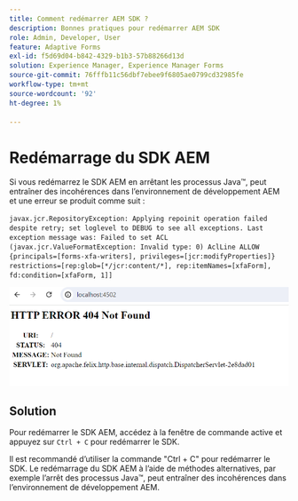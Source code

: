 ```yaml
---
title: Comment redémarrer AEM SDK ?
description: Bonnes pratiques pour redémarrer AEM SDK
role: Admin, Developer, User
feature: Adaptive Forms
exl-id: f5d69d04-b842-4329-b1b3-57b88266d13d
solution: Experience Manager, Experience Manager Forms
source-git-commit: 76fffb11c56dbf7ebee9f6805ae0799cd32985fe
workflow-type: tm+mt
source-wordcount: '92'
ht-degree: 1%

---
```


# Redémarrage du SDK AEM

Si vous redémarrez le SDK AEM en arrêtant les processus Java™, peut entraîner des incohérences dans l’environnement de développement AEM et une erreur se produit comme suit :

`javax.jcr.RepositoryException: Applying repoinit operation failed despite retry; set loglevel to DEBUG to see all exceptions. Last exception message was: Failed to set ACL (javax.jcr.ValueFormatException: Invalid type: 0) AclLine ALLOW {principals=[forms-xfa-writers], privileges=[jcr:modifyProperties]} restrictions=[rep:glob=[*/jcr:content/*], rep:itemNames=[xfaForm], fd:condition=[xfaForm, 1]]`

![Restart-aem-sdk-error](/help/forms/using/assets/restart-sdk-error.png)

## Solution

Pour redémarrer le SDK AEM, accédez à la fenêtre de commande active et appuyez sur `Ctrl + C` pour redémarrer le SDK.

Il est recommandé d’utiliser la commande &quot;Ctrl + C&quot; pour redémarrer le SDK. Le redémarrage du SDK AEM à l’aide de méthodes alternatives, par exemple l’arrêt des processus Java™, peut entraîner des incohérences dans l’environnement de développement AEM.
